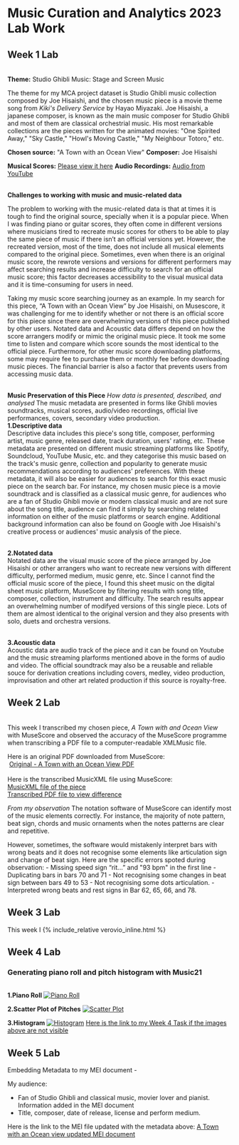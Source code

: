   # Music Curation and Analytics 2023 Lab Work
## Week 1 Lab
\
**Theme:** Studio Ghibli Music: Stage and Screen Music

The theme for my MCA project dataset is Studio Ghibli music collection composed by Joe Hisaishi, and the chosen music piece is a movie theme song from *Kiki's Delivery Service* by Hayao Miyazaki. Joe Hisaishi, a japanese composer, is known as the main music composer for Studio Ghibli and most of them are classical orchestrial music. His most remarkable collections are the pieces written for the animated movies: "One Spirited Away," "Sky Castle," "Howl's Moving Castle," "My Neighbour Totoro," etc. 


**Chosen source:** "A Town with an Ocean View"
**Composer:** Joe Hisaishi

**Musical Scores:** [Please view it here](https://github.com/siusei/MCA-2023/blob/master/data/OG_A_Town_with_an_Ocean_view.pdf)
**Audio Recordings:** [Audio from YouTube](https://www.youtube.com/watch?v=XavziZ-C6qY)

\
**Challenges to working with music and music-related data**

The problem to working with the music-related data is that at times it is tough to find the original source, specially when it is a popular piece. When I was finding piano or guitar scores, they often come in different versions where musicians tired to recreate music scores for others to be able to play the same piece of music if there isn’t an official versions yet. However, the recreated version, most of the time, does not include all musical elements compared to the original piece. Sometimes, even when there is an original music score, the rewrote versions and versions for different performers may affect searching results and increase difficulty to search for an official music score; this factor decreases accessibility to the visual musical data and it is time-consuming for users in need.

Taking my music score searching journey as an example. In my search for this piece, “A Town with an Ocean View” by Joe Hisaishi, on Musescore, it was challenging for me to identify whether or not there is an official score for this piece since there are overwhelming versions of this piece published by other users. Notated data and Acoustic data differs depend on how the score arrangers modify or mimic the original music piece. It took me some time to listen and compare which score sounds the most identical to the official piece. Furthermore, for other music score downloading platforms, some may require fee to purchase them or monthly fee before downloading music pieces. The financial barrier is also a factor that prevents users from accessing music data.

\
**Music Preservation of this Piece** 
*How data is presented, described, and analysed*
The music metadata are presented in forms like Ghibli movies soundtracks, musical scores, audio/video recordings, official live performances, covers, secondary video production. 
\
**1.Descriptive data**
\
Descriptive data includes this piece's song title, composer, performing artist, music genre, released date, track duration, users' rating, etc. These metadata are presented on different music streaming platforms like Spotify, Soundcloud, YouTube Music, etc. and they categorise this music based on the track's music genre, collection and popularity to generate music recommendations according to audiences' preferences. With these metadata, it will also be easier for audiences to search for this exact music piece on the search bar. For instance, my chosen music piece is a movie soundtrack and is classified as a classical music genre, for audiences who are a fan of Studio Ghibli movie or modern classical music and are not sure about the song title, audience can find it simply by searching related information on either of the music platforms or search engine. Additional background information can also be found on Google with Joe Hisaishi's creative process or audiences' music analysis of the piece.

\
**2.Notated data**
\
Notated data are the visual music score of the piece arranged by Joe Hisaishi or other arrangers who want to recreate new versions with different difficulty, performed medium, music genre, etc. Since I cannot find the official music score of the piece, I found this sheet music on the digital sheet music platform, MuseScore by filtering results with song title, composer, collection, instrument and difficulty. The search results appear an overwhelming number of modifyed versions of this single piece. Lots of them are almost identical to the original version and they also presents with solo, duets and orchestra versions.

\
**3.Acoustic data**
\
Acoustic data are audio track of the piece and it can be found on Youtube and the music streaming plarforms mentioned above in the forms of audio and video. The official soundtrack may also be a reusable and reliable souce for derivation creations including covers, medley, video production, improvisation and other art related production if this source is royalty-free.


## Week 2 Lab
\
This week I transcribed my chosen piece, *A Town with and Ocean View* with MuseScore and observed the accuracy of the MuseScore programme when transcribing a PDF file to a computer-readable XMLMusic file. 

Here is an original PDF downloaded from MuseScore:
\
<a href="data/OG_A_Town_with_an_Ocean_view.pdf" class="image fit"><img src="/data/OG_A_Town_with_an_Ocean_view.pdf" alt="" type="application/pdf"></a>
[Original - A Town with an Ocean View PDF](https://github.com/siusei/MCA-2023/blob/master/data/OG_A_Town_with_an_Ocean_view.pdf)
\
\
Here is the transcribed MusicXML file using MuseScore:
\
[MusicXML file of the piece](https://github.com/siusei/MCA-2023/blob/master/data/A_Town_with_an_Ocean_View_Transcribed_my.musicxml)
\
[Transcribed PDF file to view difference](https://github.com/siusei/MCA-2023/blob/master/data/PDF_A_Town_with_an_Ocean_View_Transcribed.pdf)
<a href="data/PDF_A_Town_with_an_Ocean_View_Transcribed.pdf" class="image fit"><img src="/data/PDF_A_Town_with_an_Ocean_View_Transcribed.pdf" alt="" type="application/pdf"></a>

*From my observation*
The notation software of MuseScore can identify most of the music elements correctly. For instance, the majority of note pattern, beat sign, chords and music ornaments when the notes patterns are clear and repetitive.

However, sometimes, the software would mistakenly interpret bars with wrong beats and it does not recognise some elements like articulation sign and change of beat sign. 
Here are the specific errors spoted during observation:
    - Missing speed sign “rit…” and "93 bpm" in the first line
    - Duplicating bars in bars 70 and 71
    - Not recognising some changes in beat sign between bars 49 to 53
    - Not recognising some dots articulation.
    - Interpreted wrong beats and rest signs in Bar 62, 65, 66, and 78. 


## Week 3 Lab
This week I 
{% include_relative verovio_inline.html %}

## Week 4 Lab

### Generating piano roll and pitch histogram with Music21
\
**1.Piano Roll**
<a href="/data/Piano_roll.png" class="image fit"><img src="data/Piano_roll.png" alt="Piano Roll" type="application/png"></a>

**2.Scatter Plot of Pitches**
<a href="/data/Scatter_plot.png" class="image fit"><img src="data/Scatter_plot.png" alt="Scatter Plot" type="application/png"></a>

**3.Histogram**
<a href="/data/Histogram.png" class="image fit"><img src="data/Histogram.png" alt="Histogram" type="application/png"></a>
[Here is the link to my Week 4 Task if the images above are not visible](https://github.com/siusei/MCA-2023/tree/master#week-4-lab)


## Week 5 Lab
Embedding Metadata to my MEI document -

My audience:
- Fan of Studio Ghibli and classical music, movier lover and pianist.
Information added in the MEI document
- Title, composer, date of release, license and perform medium.

Here is the link to the MEI file updated with the metadata above:
<a href="/data/TWAOV_Meta.mei">A Town with an Ocean view updated MEI document</a>

